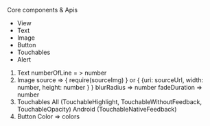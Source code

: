 Core components & Apis
- View
- Text
- Image
- Button
- Touchables
- Alert

1. Text
    numberOfLine = > number
2. Image
    source => { require(sourceImg) } or { {uri: sourceUrl, width: number, height: number } }
    blurRadius => number
    fadeDuration => number
3. Touchables 
    All (TouchableHighlight, TouchableWithoutFeedback, TouchableOpacity)
    Android (TouchableNativeFeedback)
4. Button
   Color => colors